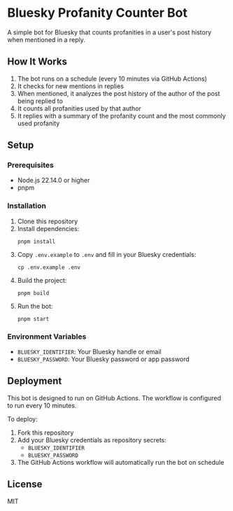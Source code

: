 # Bluesky Profanity Counter Bot

A simple bot for Bluesky that counts profanities in a user's post history when mentioned in a reply.

## How It Works

1. The bot runs on a schedule (every 10 minutes via GitHub Actions)
2. It checks for new mentions in replies
3. When mentioned, it analyzes the post history of the author of the post being replied to
4. It counts all profanities used by that author
5. It replies with a summary of the profanity count and the most commonly used profanity

## Setup

### Prerequisites

- Node.js 22.14.0 or higher
- pnpm

### Installation

1. Clone this repository
2. Install dependencies:
   ```
   pnpm install
   ```
3. Copy `.env.example` to `.env` and fill in your Bluesky credentials:
   ```
   cp .env.example .env
   ```
4. Build the project:
   ```
   pnpm build
   ```
5. Run the bot:
   ```
   pnpm start
   ```

### Environment Variables

- `BLUESKY_IDENTIFIER`: Your Bluesky handle or email
- `BLUESKY_PASSWORD`: Your Bluesky password or app password

## Deployment

This bot is designed to run on GitHub Actions. The workflow is configured to run every 10 minutes.

To deploy:

1. Fork this repository
2. Add your Bluesky credentials as repository secrets:
   - `BLUESKY_IDENTIFIER`
   - `BLUESKY_PASSWORD`
3. The GitHub Actions workflow will automatically run the bot on schedule

## License

MIT
